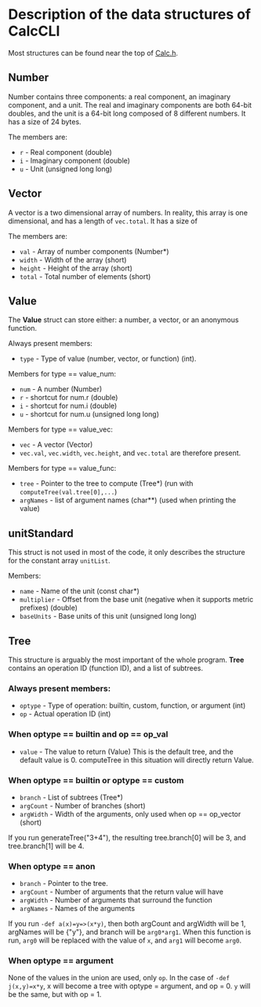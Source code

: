 # Description of the data structures of CalcCLI
Most structures can be found near the top of [Calc.h](../Calc.h).
## Number
Number contains three components: a real component, an imaginary component, and a unit. The real and imaginary components are both 64-bit doubles, and the unit is a 64-bit long composed of 8 different numbers. It has a size of 24 bytes.

The members are:
- `r` - Real component (double)
- `i` - Imaginary component (double)
- `u` - Unit (unsigned long long)

## Vector
A vector is a two dimensional array of numbers. In reality, this array is one dimensional, and has a length of `vec.total`. It has a size of

The members are:
- `val` - Array of number components (Number*)
- `width` - Width of the array (short)
- `height` - Height of the array (short)
- `total` - Total number of elements (short)

## Value
The **Value** struct can store either: a number, a vector, or an anonymous function.

Always present members:
- `type` - Type of value (number, vector, or function) (int).

Members for type == value_num:
- `num` - A number (Number)
- `r` - shortcut for num.r (double)
- `i` - shortcut for num.i (double)
- `u` - shortcut for num.u (unsigned long long)

Members for type == value_vec:
- `vec` - A vector (Vector)
- `vec.val`, `vec.width`, `vec.height`, and `vec.total` are therefore present.

Members for type == value_func:
- `tree` - Pointer to the tree to compute (Tree*) (run with `computeTree(val.tree[0],...`)
- `argNames` - list of argument names (char**) (used when printing the value)

## unitStandard
This struct is not used in most of the code, it only describes the structure for the constant array `unitList`.

Members:
- `name` - Name of the unit (const char*)
- `multiplier` - Offset from the base unit (negative when it supports metric prefixes) (double)
- `baseUnits` - Base units of this unit (unsigned long long)

## Tree
This structure is arguably the most important of the whole program. **Tree** contains an operation ID (function ID), and a list of subtrees.

### Always present members:
- `optype` - Type of operation: builtin, custom, function, or argument (int)
- `op` - Actual operation ID (int)

### When optype == builtin and op == op_val
- `value` - The value to return (Value)
This is the default tree, and the default value is 0. computeTree in this situation will directly return Value.

### When optype == builtin or optype == custom
- `branch` - List of subtrees (Tree*)
- `argCount` - Number of branches (short)
- `argWidth` - Width of the arguments, only used when op == op_vector (short)

If you run generateTree("3+4"), the resulting tree.branch[0] will be 3, and tree.branch[1] will be 4.

### When optype == anon
- `branch` - Pointer to the tree.
- `argCount` - Number of arguments that the return value will have
- `argWidth` - Number of arguments that surround the function
- `argNames` - Names of the arguments

If you run `-def a(x)=y=>(x*y)`, then both argCount and argWidth will be 1, argNames will be {"y"}, and branch will be `arg0*arg1`. When this function is run, `arg0` will be replaced with the value of `x`, and `arg1` will become `arg0`.

### When optype == argument
None of the values in the union are used, only `op`. In the case of `-def j(x,y)=x*y`, x will become a tree with optype = argument, and op = 0. `y` will be the same, but with op = 1.

##